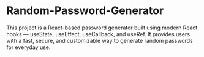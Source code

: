 # Random-Password-Generator
This project is a React-based password generator built using modern React hooks — useState, useEffect, useCallback, and useRef. It provides users with a fast, secure, and customizable way to generate random passwords for everyday use.  
